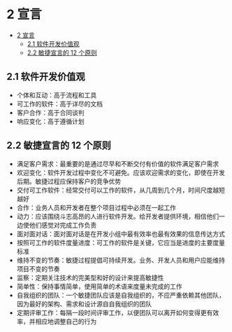 # 2 宣言

- [2 宣言](#2-%E5%AE%A3%E8%A8%80)
  - [2.1 软件开发价值观](#21-%E8%BD%AF%E4%BB%B6%E5%BC%80%E5%8F%91%E4%BB%B7%E5%80%BC%E8%A7%82)
  - [2.2 敏捷宣言的 12 个原则](#22-%E6%95%8F%E6%8D%B7%E5%AE%A3%E8%A8%80%E7%9A%84-12-%E4%B8%AA%E5%8E%9F%E5%88%99)

## 2.1 软件开发价值观

- 个体和互动：高于流程和工具
- 可工作的软件：高于详尽的文档
- 客户合作：高于合同谈判
- 响应变化：高于遵循计划

## 2.2 敏捷宣言的 12 个原则

- 满足客户需求：最重要的是通过尽早和不断交付有价值的软件满足客户需求
- 欢迎变化：软件开发过程中变化不可避免。应该欢迎需求的变化，即使在开发后期。敏捷过程应保持客户的竞争优势
- 交付可工作软件：经常交付可以工作的软件，从几周到几个月，时间尺度越短越好
- 合作：业务人员和开发者在整个项目过程中必须在一起工作
- 动力：应该围绕斗志高昂的人进行软件开发。给开发者提供环境，相信他们一边使他们感觉对完成工作负责
- 面对面对话：面对面对话是在开发小组中最有效率也最有效果的信息传达方式
- 按照可工作的软件度量进度：可工作的软件是关键，它应当是进度的主要度量标准
- 维持不变的节奏：敏捷过程提倡可持续开发。业务、开发人员和用户应能维持项目不变的节奏
- 监察：定期关注技术的完美型和好的设计来提高敏捷性
- 简单性：保持事情简单，使用简单的术语来度量未完成的工作
- 自我组织的团队：一个敏捷团队应该是自我组织的，不应严重依赖其他团队，因为最好的架构、需求和设计源自自我组织的团队
- 定期评审工作：每隔一段时间评审工作，以便团队可以离开如何变得更有效率，并相应地调整自己的行为